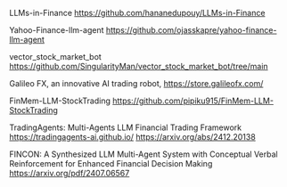 LLMs-in-Finance  https://github.com/hananedupouy/LLMs-in-Finance

Yahoo-Finance-llm-agent https://github.com/ojasskapre/yahoo-finance-llm-agent

vector_stock_market_bot  https://github.com/SingularityMan/vector_stock_market_bot/tree/main

Galileo FX, an innovative AI trading robot,  https://store.galileofx.com/

FinMem-LLM-StockTrading  https://github.com/pipiku915/FinMem-LLM-StockTrading

TradingAgents: Multi-Agents LLM Financial Trading Framework  https://tradingagents-ai.github.io/   https://arxiv.org/abs/2412.20138 

FINCON: A Synthesized LLM Multi-Agent System
with Conceptual Verbal Reinforcement for Enhanced
Financial Decision Making   https://arxiv.org/pdf/2407.06567
